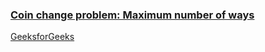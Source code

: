 ### [Coin change problem: Maximum number of ways](https://www.youtube.com/watch?v=I4UR2T6Ro3w&list=PL_z_8CaSLPWekqhdCPmFohncHwz8TY2Go&index=15&t=34s)   
[GeeksforGeeks](https://www.geeksforgeeks.org/coin-change-dp-7/)   
